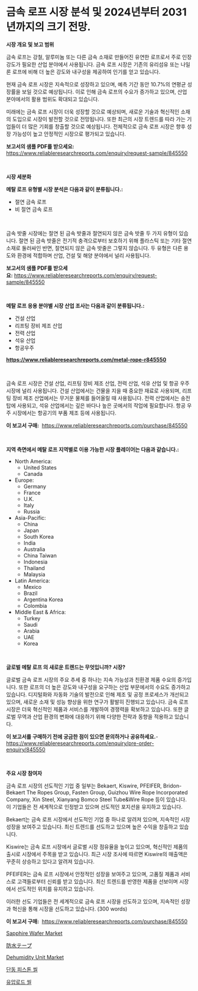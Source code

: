 <p><h1>금속 로프 시장 분석 및 2024년부터 2031년까지의 크기 전망.</h1></p><p><strong>시장 개요 및 보고 범위</strong></p>
<p><p>금속 로프는 강철, 알루미늄 또는 다른 금속 소재로 만들어진 유연한 로프로서 주로 인장 강도가 필요한 산업 분야에서 사용됩니다. 금속 로프 시장은 기존의 유리섬유 또는 나일론 로프에 비해 더 높은 강도와 내구성을 제공하여 인기를 얻고 있습니다.</p><p>현재 금속 로프 시장은 지속적으로 성장하고 있으며, 예측 기간 동안 10.7%의 연평균 성장률을 보일 것으로 예상됩니다. 이로 인해 금속 로프의 수요가 증가하고 있으며, 산업 분야에서의 활용 범위도 확대되고 있습니다.</p><p>미래에는 금속 로프 시장이 더욱 성장할 것으로 예상되며, 새로운 기술과 혁신적인 소재의 도입으로 시장이 발전할 것으로 전망됩니다. 또한 최근의 시장 트렌드를 따라 가는 기업들이 더 많은 기회를 창출할 것으로 예상됩니다. 전체적으로 금속 로프 시장은 향후 성장 가능성이 높고 안정적인 시장으로 평가되고 있습니다.</p></p>
<p><strong>보고서의 샘플 PDF를 받으세요:</strong> <a href="https://www.reliableresearchreports.com/enquiry/request-sample/845550">https://www.reliableresearchreports.com/enquiry/request-sample/845550</a></p>
<p>&nbsp;</p>
<p><strong>시장 세분화</strong></p>
<p><strong>메탈 로프 유형별 시장 분석은 다음과 같이 분류됩니다.:</strong></p>
<p><ul><li>절연 금속 로프</li><li>비 절연 금속 로프</li></ul></p>
<p>&nbsp;</p>
<p><p>금속 밧줄 시장에는 절연 된 금속 밧줄과 절연되지 않은 금속 밧줄 두 가지 유형이 있습니다. 절연 된 금속 밧줄은 전기적 충격으로부터 보호하기 위해 플라스틱 또는 기타 절연 소재로 둘러싸인 반면, 절연되지 않은 금속 밧줄은 그렇지 않습니다. 두 유형은 다른 용도와 환경에 적합하며 산업, 건설 및 해양 분야에서 널리 사용됩니다.</p></p>
<p><strong>보고서의 샘플 PDF를 받으세요:</strong>&nbsp;<a href="https://www.reliableresearchreports.com/enquiry/request-sample/845550">https://www.reliableresearchreports.com/enquiry/request-sample/845550</a></p>
<p>&nbsp;</p>
<p><strong> 메탈 로프 응용 분야별 시장 산업 조사는 다음과 같이 분류됩니다.:</strong></p>
<p><ul><li>건설 산업</li><li>리프팅 장비 제조 산업</li><li>전력 산업</li><li>석유 산업</li><li>항공우주</li></ul></p>
<p><strong><a href="https://www.reliableresearchreports.com/metal-rope-r845550">https://www.reliableresearchreports.com/metal-rope-r845550</a></strong></p>
<p>&nbsp;</p>
<p><p>금속 로프 시장은 건설 산업, 리프팅 장비 제조 산업, 전력 산업, 석유 산업 및 항공 우주 시장에 널리 사용됩니다. 건설 산업에서는 건물을 지을 때 중요한 재료로 사용되며, 리프팅 장비 제조 산업에서는 무거운 물체를 들어올릴 때 사용됩니다. 전력 산업에서는 송전탑에 사용되고, 석유 산업에서는 깊은 바다나 높은 곳에서의 작업에 필요합니다. 항공 우주 시장에서는 항공기의 부품 제조 등에 사용됩니다.</p></p>
<p><strong>이 보고서 구매:</strong>&nbsp; <a href="https://www.reliableresearchreports.com/purchase/845550">https://www.reliableresearchreports.com/purchase/845550</a></p>
<p>&nbsp;</p>
<p><strong>지역 측면에서 메탈 로프 지역별로 이용 가능한 시장 플레이어는 다음과 같습니다.:</strong></p>
<p><ul>
    <li>
        North America:
        <ul>
            <li>United States</li>
            <li>Canada</li>
        </ul>
    </li>
    <li>
        Europe:
        <ul>
            <li>Germany</li>
            <li>France</li>
            <li>U.K.</li>
            <li>Italy</li>
            <li>Russia</li>
        </ul>
    </li>
    <li>
        Asia-Pacific:
        <ul>
            <li>China</li>
            <li>Japan</li>
            <li>South Korea</li>
            <li>India</li>
            <li>Australia</li>
            <li>China Taiwan</li>
            <li>Indonesia</li>
            <li>Thailand</li>
            <li>Malaysia</li>
        </ul>
    </li>
    <li>
        Latin America:
        <ul>
            <li>Mexico</li>
            <li>Brazil</li>
            <li>Argentina Korea</li>
            <li>Colombia</li>
        </ul>
    </li>
    <li>
        Middle East & Africa:
        <ul>
            <li>Turkey</li>
            <li>Saudi</li>
            <li>Arabia</li>
            <li>UAE</li>
            <li>Korea</li>
        </ul>
    </li>
    </ul></p>
<p>&nbsp;</p>
<p><strong>글로벌 메탈 로프 의 새로운 트렌드는 무엇입니까? 시장?</strong></p>
<p><p>글로벌 금속 로프 시장의 주요 추세 중 하나는 지속 가능성과 친환경 제품 수요의 증가입니다. 또한 로프의 더 높은 강도와 내구성을 요구하는 산업 부문에서의 수요도 증가하고 있습니다. 디지털화와 자동화 기술의 발전으로 인해 제조 및 공정 프로세스가 개선되고 있으며, 새로운 소재 및 성능 향상을 위한 연구가 활발히 진행되고 있습니다. 금속 로프 시장은 더욱 혁신적인 제품과 서비스를 개발하여 경쟁력을 확보하고 있습니다. 또한 글로벌 무역과 산업 환경의 변화에 대응하기 위해 다양한 전략과 동향을 적용하고 있습니다.</p></p>
<p><strong>이 보고서를 구매하기 전에 궁금한 점이 있으면 문의하거나 공유하세요.</strong>- <a href="https://www.reliableresearchreports.com/enquiry/pre-order-enquiry/845550">https://www.reliableresearchreports.com/enquiry/pre-order-enquiry/845550</a></p>
<p>&nbsp;</p>
<p><strong>주요 시장 참여자</strong></p>
<p><p>금속 로프 시장의 선도적인 기업 중 일부는 Bekaert, Kiswire, PFEIFER, Bridon-Bekaert The Ropes Group, Fasten Group, Guizhou Wire Rope Incorporated Company, Xin Steel, Xianyang Bomco Steel Tube&Wire Rope 등이 있습니다. 이 기업들은 전 세계적으로 인정받고 있으며 선도적인 포지션을 유지하고 있습니다.</p><p>Bekaert는 금속 로프 시장에서 선도적인 기업 중 하나로 알려져 있으며, 지속적인 시장 성장을 보여주고 있습니다. 최신 트렌드를 선도하고 있으며 높은 수익을 창출하고 있습니다.</p><p>Kiswire는 금속 로프 시장에서 글로벌 시장 점유율을 높이고 있으며, 혁신적인 제품의 출시로 시장에서 주목을 받고 있습니다. 최근 시장 조사에 따르면 Kiswire의 매출액은 꾸준히 상승하고 있다고 알려져 있습니다.</p><p>PFEIFER는 금속 로프 시장에서 안정적인 성장을 보여주고 있으며, 고품질 제품과 서비스로 고객들로부터 신뢰를 받고 있습니다. 최신 트렌드를 반영한 제품을 선보이며 시장에서 선도적인 위치를 유지하고 있습니다.</p><p>이러한 선도 기업들은 전 세계적으로 금속 로프 시장을 선도하고 있으며, 지속적인 성장과 혁신을 통해 시장을 선도하고 있습니다. (300 words)</p></p>
<p><strong>이 보고서 구매:</strong>&nbsp;&nbsp;<a href="https://www.reliableresearchreports.com/purchase/845550">https://www.reliableresearchreports.com/purchase/845550</a></p>
<p><p><a href="https://issuu.com/reportprime-2/docs/sapphire-wafer-market-size-2030.pptx">Sapphire Wafer Market</a></p><p><a href="https://github.com/oafhukehf4709715/Market-Research-Report-List-1/blob/main/188466920792.md">防水テープ</a></p><p><a href="https://github.com/jj19131/Market-Research-Report-List-2/blob/main/dehumidity-unit-market.md">Dehumidity Unit Market</a></p><p><a href="https://github.com/plelbej847484502/Market-Research-Report-List-1/blob/main/480169719257.md">단동 피스톤 씰</a></p><p><a href="https://github.com/vseigx30c9a1j/Market-Research-Report-List-1/blob/main/523525119258.md">유압로드 씰</a></p></p>